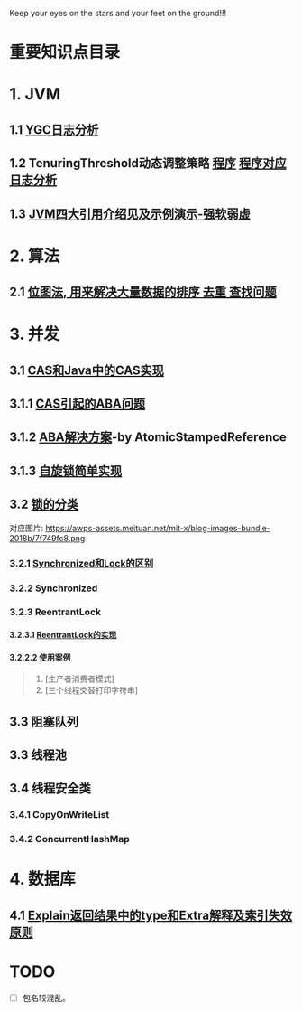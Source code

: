 
Keep your eyes on the stars and your feet on the ground!!!  

# 重要知识点目录  

# 1. JVM  
## 1.1 [YGC日志分析](https://github.com/KobeAndLebron/StepByStepAndGoAhead/blob/master/SuperModulePom/5JVM/src/main/java/com/cjs/gc/YGCLogAnalyze.java)
## 1.2 TenuringThreshold动态调整策略 [程序](https://github.com/KobeAndLebron/StepByStepAndGoAhead/blob/master/SuperModulePom/5JVM/src/main/java/com/cjs/gc/TenuringThreshold.java) [程序对应日志分析](https://github.com/KobeAndLebron/StepByStepAndGoAhead/blob/master/SuperModulePom/5JVM/src/main/java/com/cjs/gc/TenuringThreshold.log)
## 1.3 [JVM四大引用介绍见及示例演示-强软弱虚](https://github.com/KobeAndLebron/StepByStepAndGoAhead/blob/master/SuperModulePom/5JVM/src/main/java/com/cjs/reference/FourTypesOfReference.java)

# 2. 算法
## 2.1 [位图法, 用来解决大量数据的排序 去重 查找问题](https://github.com/KobeAndLebron/StepByStepAndGoAhead/blob/master/SuperModulePom/1DataStructureAndAlgorithm/src/main/java/%E6%B5%B7%E9%87%8F%E6%95%B0%E6%8D%AE/%E4%BD%8D%E5%9B%BE%E6%B3%95.java)

# 3. 并发
## 3.1 [CAS和Java中的CAS实现](https://github.com/KobeAndLebron/StepByStepAndGoAhead/blob/master/SuperModulePom/3ThreadPoolAndHighConcurrency/src/main/java/com/cjs/lock/cas/CASAndAtomic.java)  
## 3.1.1 [CAS引起的ABA问题](https://github.com/KobeAndLebron/StepByStepAndGoAhead/blob/master/SuperModulePom/3ThreadPoolAndHighConcurrency/src/main/java/com/cjs/lock/cas/ABAProblemDemo.java)  
## 3.1.2 [ABA解决方案](https://github.com/KobeAndLebron/StepByStepAndGoAhead/blob/master/SuperModulePom/3ThreadPoolAndHighConcurrency/src/main/java/com/cjs/lock/cas/ABAResolutionDemo.java)-by AtomicStampedReference
## 3.1.3 [自旋锁简单实现](https://github.com/KobeAndLebron/StepByStepAndGoAhead/blob/master/SuperModulePom/3ThreadPoolAndHighConcurrency/src/main/java/com/cjs/lock/cas/SpinLockImpl.java)

## 3.2 [锁的分类](https://github.com/KobeAndLebron/StepByStepAndGoAhead/blob/master/StepByStepAndGoAhead/SuperModulePom/3ThreadPoolAndHighConcurrency/src/main/java/com/cjs/lock/lockCategories.text) 
对应图片: https://awps-assets.meituan.net/mit-x/blog-images-bundle-2018b/7f749fc8.png
### 3.2.1 [Synchronized和Lock的区别]()
### 3.2.2 Synchronized

### 3.2.3 ReentrantLock
#### 3.2.3.1 [ReentrantLock的实现]()
#### 3.2.2.2 使用案例
> 1. [生产者消费者模式]
> 2. [三个线程交替打印字符串]

## 3.3 阻塞队列

## 3.3 线程池

## 3.4 线程安全类
### 3.4.1 CopyOnWriteList
### 3.4.2 ConcurrentHashMap

# 4. 数据库
## 4.1 [Explain返回结果中的type和Extra解释及索引失效原则](https://github.com/KobeAndLebron/StepByStepAndGoAhead/blob/master/SuperModulePom/2YD_JavaAndSqlOptimize/src/main/java/com/cjs/goHead/mysql/type_extra_in_explain.sql)

# TODO
- [ ] 包名较混乱。  

